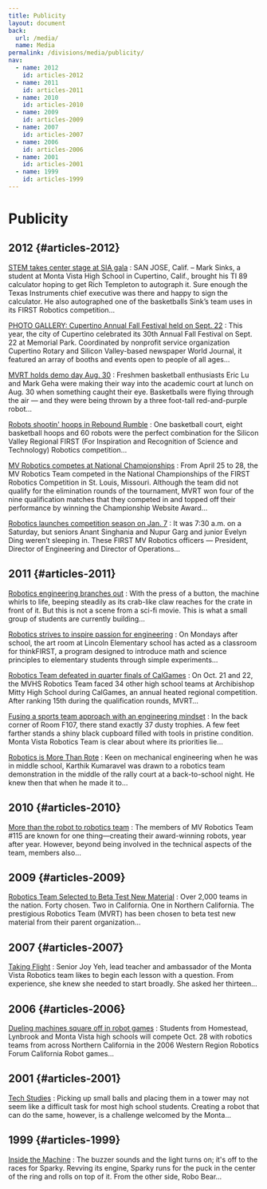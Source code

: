 ```yaml
---
title: Publicity
layout: document
back:
  url: /media/
  name: Media
permalink: /divisions/media/publicity/
nav:
  - name: 2012
    id: articles-2012
  - name: 2011
    id: articles-2011
  - name: 2010
    id: articles-2010
  - name: 2009
    id: articles-2009
  - name: 2007
    id: articles-2007
  - name: 2006
    id: articles-2006
  - name: 2001
    id: articles-2001
  - name: 1999
    id: articles-1999
---
```


# Publicity

## 2012 {#articles-2012}

[STEM takes center stage at SIA gala](http://www.eetimes.com/electronics-news/4402444/Youth--execs-meet-at-chip-gala-focused-on-STEM)
: SAN JOSE, Calif. – Mark Sinks, a student at Monta Vista High School in
Cupertino, Calif., brought his TI 89 calculator hoping to get Rich Templeton to
autograph it. Sure enough the Texas Instruments chief executive was there and
happy to sign the calculator. He also autographed one of the basketballs Sink’s
team uses in its FIRST Robotics competition…

[PHOTO GALLERY: Cupertino Annual Fall Festival held on Sept. 22](http://elestoque.org/2012/09/23/entertainment/photo-gallery-cupertino-annual-fall-festival-held-sept-22/)
: This year, the city of Cupertino celebrated its 30th Annual Fall Festival on
Sept. 22 at Memorial Park. Coordinated by nonprofit service organization
Cupertino Rotary and Silicon Valley-based newspaper World Journal, it featured
an array of booths and events open to people of all ages…

[MVRT holds demo day Aug. 30](http://elestoque.org/2012/09/04/news/mvrt-holds-demo-day-aug-30/)
: Freshmen basketball enthusiasts Eric Lu and Mark Geha were making their way
into the academic court at lunch on Aug. 30 when something caught their eye.
Basketballs were flying through the air — and they were being thrown by a three
foot-tall red-and-purple robot…

[Robots shootin' hoops in Rebound Rumble](http://www.mercurynews.com/campbell/ci_20311404/robots-shootin-hoops-rebound-rumble)
: One basketball court, eight basketball hoops and 60 robots were the perfect
combination for the Silicon Valley Regional FIRST (For Inspiration and
Recognition of Science and Technology) Robotics competition…

[MV Robotics competes at National Championships](http://elestoque.org/2012/05/05/news/mv-robotics-competes-national-championships/)
: From April 25 to 28, the MV Robotics Team competed in the National
Championships of the FIRST Robotics Competition in St. Louis, Missouri. Although
the team did not qualify for the elimination rounds of the tournament, MVRT won
four of the nine qualification matches that they competed in and topped off
their performance by winning the Championship Website Award…

[Robotics launches competition season on Jan. 7](http://elestoque.org/2012/01/22/news/robotics-launches-competition-season-jan-7/)
: It was 7:30 a.m. on a Saturday, but seniors Anant Singhania and Nupur Garg and
junior Evelyn Ding weren’t sleeping in. These FIRST MV Robotics officers —
President, Director of Engineering and Director of Operations…

## 2011 {#articles-2011}

[Robotics engineering branches out](http://elestoque.org/2011/11/05/entertainment/robotics-engineering-branches/)
: With the press of a button, the machine whirls to life, beeping steadily as
its crab-like claw reaches for the crate in front of it. But this is not a scene
from a sci-fi movie. This is what a small group of students are currently
building…

[Robotics strives to inspire passion for engineering](http://elestoque.org/2011/11/20/news/robotics-strives-inspire-passion-engineering/)
: On Mondays after school, the art room at Lincoln Elementary school has acted
as a classroom for thinkFIRST, a program designed to introduce math and science
principles to elementary students through simple experiments…

[Robotics Team defeated in quarter finals of CalGames](http://elestoque.org/2011/10/27/news/robotics-team-defeated-quarter-finals-calgames/)
: On Oct. 21 and 22, the MVHS Robotics Team faced 34 other high school teams at
Archibishop Mitty High School during CalGames, an annual heated regional
competition. After ranking 15th during the qualification rounds, MVRT…

[Fusing a sports team approach with an engineering mindset](http://elestoque.org/2011/04/08/entertainment/fusing-a-sports-team-approach-with-an-engineering-mindset/)
: In the back corner of Room F107, there stand exactly 37 dusty trophies. A few
feet farther stands a shiny black cupboard filled with tools in pristine
condition. Monta Vista Robotics Team is clear about where its priorities lie…

[Robotics is More Than Rote](/media/publicity/2011article.html)
: Keen on mechanical engineering when he was in middle school, Karthik Kumaravel
was drawn to a robotics team demonstration in the middle of the rally court at a
back-to-school night. He knew then that when he made it to…

## 2010 {#articles-2010}

[More than the robot to robotics team](/media/publicity/2010article.html)
: The members of MV Robotics Team #115 are known for one thing—creating their
award-winning robots, year after year. However, beyond being involved in the
technical aspects of the team, members also…

## 2009 {#articles-2009}

[Robotics Team Selected to Beta Test New Material](/media/publicity/2009article.html)
: Over 2,000 teams in the nation. Forty chosen. Two in California. One in
Northern California. The prestigious Robotics Team (MVRT) has been chosen to
beta test new material from their parent organization…

## 2007 {#articles-2007}

[Taking Flight](/media/publicity/2007article.html)
: Senior Joy Yeh, lead teacher and ambassador of the Monta Vista Robotics team
likes to begin each lesson with a question. From experience, she knew she needed
to start broadly. She asked her thirteen…

## 2006 {#articles-2006}

[Dueling machines square off in robot games](/media/publicity/2006article.html)
: Students from Homestead, Lynbrook and Monta Vista high schools will compete
Oct. 28 with robotics teams from across Northern California in the 2006 Western
Region Robotics Forum California Robot games…

## 2001 {#articles-2001}

[Tech Studies](/media/publicity/2001article.html)
: Picking up small balls and placing them in a tower may not seem like a
difficult task for most high school students. Creating a robot that can do the
same, however, is a challenge welcomed by the Monta…

## 1999 {#articles-1999}

[Inside the Machine](/media/publicity/1999article.html)
: The buzzer sounds and the light turns on; it's off to the races for Sparky.
Revving its engine, Sparky runs for the puck in the center of the ring and rolls
on top of it. From the other side, Robo Bear…
